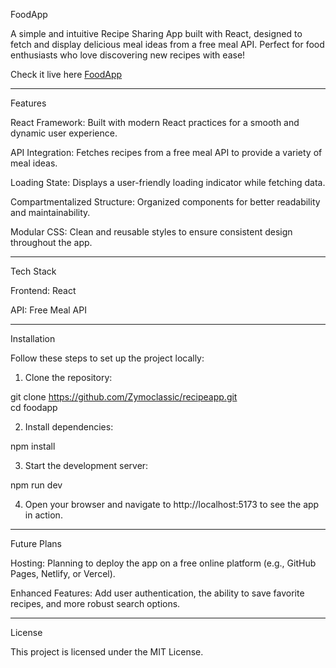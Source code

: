 FoodApp

A simple and intuitive Recipe Sharing App built with React, designed to fetch and display delicious meal ideas from a free meal API. Perfect for food enthusiasts who love discovering new recipes with ease!

Check it live here [FoodApp](https://recipeapp-dun.vercel.app/)
____________________________________________
Features

React Framework: Built with modern React practices for a smooth and dynamic user experience.

API Integration: Fetches recipes from a free meal API to provide a variety of meal ideas.

Loading State: Displays a user-friendly loading indicator while fetching data.

Compartmentalized Structure: Organized components for better readability and maintainability.

Modular CSS: Clean and reusable styles to ensure consistent design throughout the app.
____________________________________________

Tech Stack

Frontend: React

API: Free Meal API
____________________________________________

Installation

Follow these steps to set up the project locally:

1. Clone the repository:

git clone https://github.com/Zymoclassic/recipeapp.git  
cd foodapp


2. Install dependencies:

npm install


3. Start the development server:

npm run dev


4. Open your browser and navigate to http://localhost:5173 to see the app in action.

____________________________________________

Future Plans

Hosting: Planning to deploy the app on a free online platform (e.g., GitHub Pages, Netlify, or Vercel).

Enhanced Features: Add user authentication, the ability to save favorite recipes, and more robust search options.

____________________________________________
License

This project is licensed under the MIT License.
